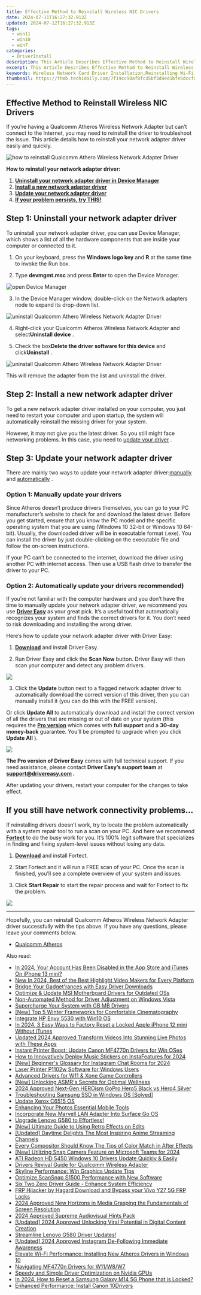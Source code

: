 ```yaml
---
title: Effective Method to Reinstall Wireless NIC Drivers
date: 2024-07-11T16:27:32.913Z
updated: 2024-07-12T16:27:32.913Z
tags:
  - win11
  - win10
  - win7
categories:
  - DriverInstall
description: This Article Describes Effective Method to Reinstall Wireless NIC Drivers
excerpt: This Article Describes Effective Method to Reinstall Wireless NIC Drivers
keywords: Wireless Network Card Driver Installation,Reinstalling Wi-Fi NIC Drivers Guide,Troubleshooting Wireless NIC Issues with Driver Reinstallation,Steps to Update or Reinstall Wireless Network Card Drivers,How to Fix Wi-Fi Driver Errors Through Reinstallation,Wireless NIC Drivers,Optimizing Wireless Network Performance by Driver Management
thumbnail: https://thmb.techidaily.com/7f19cc98af8fc35bf3d4ed1bfe5dccfd58f56435c65265ee5832038cf529fed6.jpeg
---
```


## Effective Method to Reinstall Wireless NIC Drivers

 If you’re having a Qualcomm Atheros Wireless Network Adapter but can’t connect to the Internet, you may need to reinstall the driver to troubleshoot the issue. This article details how to reinstall your network adapter driver easily and quickly.

![how to reinstall Qualcomm Athero Wireless Network Adapter Driver](https://images.drivereasy.com/wp-content/uploads/2020/12/wireles-network.png)

**How to reinstall your network adapter driver:**

1. **[Uninstall your network adapter driver in Device Manager](#step1)**
2. **[Install a new network adapter driver](#step2)**
3. **[Update your network adapter driver](#step3)**
4. **[If your problem persists, try THIS!](#step4)**

## Step 1: Uninstall your network adapter driver

 To uninstall your network adapter driver, you can use Device Manager, which shows a list of all the hardware components that are inside your computer or connected to it.

 1) On your keyboard, press the **Windows logo key** and **R**  at the same time to invoke the Run box.

 2) Type **devmgmt.msc**  and press **Enter**  to open the Device Manager.

![open Device Manager](https://images.drivereasy.com/wp-content/uploads/2020/09/open-device-manager.png)

 3) In the Device Manager window, double-click on the Network adapters node to expand its drop-down list.  
  
![uninstall Qualcomm Athero Wireless Network Adapter Driver](https://images.drivereasy.com/wp-content/uploads/2020/12/the-driver-in-Device-Manager.png)

 4) Right-click your Qualcomm Atheros Wireless Network Adapter and select**Uninstall device** .

 5) Check the box**Delete the driver software for this device** and click**Uninstall** .

![uninstall Qualcomm Athero Wireless Network Adapter Driver](https://images.drivereasy.com/wp-content/uploads/2020/12/confirm-to-uninstall-2.png)

This will remove the adapter from the list and uninstall the driver.

## Step 2: Install a new network adapter driver

 To get a new network adapter driver installed on your computer, you just need to restart your computer and upon startup, the system will automatically reinstall the missing driver for your system.

 However, it may not give you the latest driver. So you still might face networking problems. In this case, you need to [update your driver](#step3) .

## Step 3: Update your network adapter driver

 There are mainly two ways to update your network adapter driver:[manually](#option1) and [automatically](#option2) .

### Option 1: Manually update your drivers

 Since Atheros doesn’t produce drivers themselves, you can go to your PC manufacturer’s website to check for and download the latest driver. Before you get started, ensure that you know the PC model and the specific operating system that you are using (Windows 10 32-bit or Windows 10 64-bit). Usually, the downloaded driver will be in executable format (.exe). You can install the driver by just double-clicking on the executable file and follow the on-screen instructions.

 If your PC can’t be connected to the internet, download the driver using another PC with internet access. Then use a USB flash drive to transfer the driver to your PC.

### Option 2: Automatically update your drivers recommended)

 If you’re not familiar with the computer hardware and you don’t have the time to manually update your network adapter driver, we recommend you use [**Driver Easy**](https://tools.techidaily.com/drivereasy/download/) as your great pick. It’s a useful tool that automatically recognizes your system and finds the correct drivers for it. You don’t need to risk downloading and installing the wrong driver.

Here’s how to update your network adapter driver with Driver Easy:

 1) **[Download](https://tools.techidaily.com/drivereasy/download/)**  and install Driver Easy.

 2) Run Driver Easy and click the **Scan Now** button. Driver Easy will then scan your computer and detect any problem drivers.

![](https://images.drivereasy.com/wp-content/uploads/2020/12/last-scan-never.png)

 3) Click the **Update** button next to a flagged network adapter driver to automatically download the correct version of this driver, then you can manually install it (you can do this with the FREE version).

 Or click **Update All**  to automatically download and install the correct version of all the drivers that are missing or out of date on your system (this requires the **[Pro version](https://tools.techidaily.com/drivereasy/download/)**  which comes with **full support**  and a **30-day money-back**  guarantee. You’ll be prompted to upgrade when you click **Update All** ).

![](https://images.drivereasy.com/wp-content/uploads/2020/12/Qualcomm-Athero-wireless-adapter.png)

**The Pro version of Driver Easy** comes with full technical support. If you need assistance, please contact **Driver Easy’s support team** at **[support@drivereasy.com](mailto:support@drivereasy.com) .**

 After updating your drivers, restart your computer for the changes to take effect.

## If you still have network connectivity problems…

 If reinstalling drivers doesn’t work, try to locate the problem automatically with a system repair tool to run a scan on your PC. And here we recommend **[Fortect](https://tools.techidaily.com/drivereasy/download/)**  to do the busy work for you. It’s 100% legit software that specializes in finding and fixing system-level issues without losing any data.

 1) **[Download](https://tools.techidaily.com/drivereasy/download/)**  and install Fortect.

 2) Start Fortect and it will run a FREE scan of your PC. Once the scan is finished, you’ll see a complete overview of your system and issues.

 3) Click **Start Repair** to start the repair process and wait for Fortect to fix the problem.

![](https://images.drivereasy.com/wp-content/uploads/2020/10/fortect-start-repair.jpg)

---

 Hopefully, you can reinstall Qualcomm Atheros Wireless Network Adapter driver successfully with the tips above. If you have any questions, please leave your comments below.

* [Qualcomm Atheros](https://store.drivereasy.com/order/cart.php?PRODS=4731822&QTY=1&AFFILIATE=108875)

<ins class="adsbygoogle"
     style="display:block"
     data-ad-format="autorelaxed"
     data-ad-client="ca-pub-7571918770474297"
     data-ad-slot="1223367746"></ins>



<ins class="adsbygoogle"
     style="display:block"
     data-ad-client="ca-pub-7571918770474297"
     data-ad-slot="8358498916"
     data-ad-format="auto"
     data-full-width-responsive="true"></ins>



<span class="atpl-alsoreadstyle">Also read:</span>
<div><ul>
<li><a href="https://apple-account.techidaily.com/in-2024-your-account-has-been-disabled-in-the-app-store-and-itunes-on-iphone-13-mini-by-drfone-ios/"><u>In 2024, Your Account Has Been Disabled in the App Store and iTunes On iPhone 13 mini?</u></a></li>
<li><a href="https://smart-video-creator.techidaily.com/new-in-2024-best-of-the-best-highlight-video-makers-for-every-platform/"><u>New In 2024, Best of the Best Highlight Video Makers for Every Platform</u></a></li>
<li><a href="https://driver-install.techidaily.com/bridge-your-gadgetrances-with-easy-driver-downloads/"><u>Bridge Your Gadget'rances with Easy Driver Downloads</u></a></li>
<li><a href="https://driver-install.techidaily.com/optimize-and-update-msi-motherboard-drivers-for-outdated-oss/"><u>Optimize & Update MSI Motherboard Drivers for Outdated OSs</u></a></li>
<li><a href="https://driver-install.techidaily.com/non-automated-method-for-driver-adjustment-on-windows-vista/"><u>Non-Automated Method for Driver Adjustment on Windows Vista</u></a></li>
<li><a href="https://driver-install.techidaily.com/supercharge-your-system-with-gb-mb-drivers/"><u>Supercharge Your System with GB MB Drivers</u></a></li>
<li><a href="https://facebook-record-videos.techidaily.com/new-top-5-winter-frameworks-for-comfortable-cinematography/"><u>[New] Top 5 Winter Frameworks for Comfortable Cinematography</u></a></li>
<li><a href="https://driver-install.techidaily.com/integrate-hp-envy-5530-with-win10-os/"><u>Integrate HP Envy 5530 with Win10 OS</u></a></li>
<li><a href="https://ios-unlock.techidaily.com/in-2024-3-easy-ways-to-factory-reset-a-locked-apple-iphone-12-mini-without-itunes-by-drfone-ios/"><u>In 2024, 3 Easy Ways to Factory Reset a Locked Apple iPhone 12 mini Without iTunes</u></a></li>
<li><a href="https://video-ai-editor.techidaily.com/updated-2024-approved-transform-videos-into-stunning-live-photos-with-these-apps/"><u>Updated 2024 Approved Transform Videos Into Stunning Live Photos with These Apps</u></a></li>
<li><a href="https://driver-install.techidaily.com/instant-printer-boost-update-canon-mf4770n-drivers-for-win-oses/"><u>Instant Printer Boost: Update Canon MF4770n Drivers for Win OSes</u></a></li>
<li><a href="https://instagram-video-files.techidaily.com/how-to-innovatively-deploy-music-stickers-on-instafeatures-for-2024/"><u>How to Innovatively Deploy Music Stickers on InstaFeatures for 2024</u></a></li>
<li><a href="https://instagram-clips.techidaily.com/new-beginners-glossary-for-instagram-chat-rooms-for-2024/"><u>[New] Beginner's Glossary for Instagram Chat Rooms for 2024</u></a></li>
<li><a href="https://driver-install.techidaily.com/laser-printer-p1102w-software-for-windows-users/"><u>Laser Printer P1102w Software for Windows Users</u></a></li>
<li><a href="https://driver-install.techidaily.com/advanced-drivers-for-w11-and-xone-game-controllers/"><u>Advanced Drivers for W11 & Xone Game Controllers</u></a></li>
<li><a href="https://some-guidance.techidaily.com/new-unlocking-asmrs-secrets-for-optimal-wellness/"><u>[New] Unlocking ASMR's Secrets for Optimal Wellness</u></a></li>
<li><a href="https://fox-info.techidaily.com/2024-approved-next-gen-heroism-gopro-hero5-black-vs-hero4-silver/"><u>2024 Approved  Next-Gen HEROism  GoPro Hero5 Black vs Hero4 Silver</u></a></li>
<li><a href="https://driver-install.techidaily.com/troubleshooting-samsung-ssd-in-windows-os-solved/"><u>Troubleshooting Samsung SSD in Windows OS [Solved]</u></a></li>
<li><a href="https://driver-install.techidaily.com/update-xerox-c6515-os/"><u>Update Xerox C6515 OS</u></a></li>
<li><a href="https://extra-information.techidaily.com/enhancing-your-photos-essential-mobile-tools/"><u>Enhancing Your Photos  Essential Mobile Tools</u></a></li>
<li><a href="https://driver-install.techidaily.com/incorporate-new-marvell-lan-adapter-into-surface-go-os/"><u>Incorporate New Marvell LAN Adapter Into Surface Go OS</u></a></li>
<li><a href="https://driver-install.techidaily.com/1720063358862-upgrade-lenovo-g580-to-effortless/"><u>Upgrade Lenovo G580 to Effortless!</u></a></li>
<li><a href="https://some-guidance.techidaily.com/new-ultimate-guide-to-using-retro-effects-on-edits/"><u>[New] Ultimate Guide to Using Retro Effects on Edits</u></a></li>
<li><a href="https://youtube-video-recordings.techidaily.com/updated-daytime-delights-the-most-inspiring-anime-streaming-channels/"><u>[Updated] Daytime Delights  The Most Inspiring Anime Streaming Channels</u></a></li>
<li><a href="https://ai-video-editing.techidaily.com/every-compositor-should-know-the-tips-of-color-match-in-after-effects/"><u>Every Compositor Should Know The Tips of Color Match in After Effects</u></a></li>
<li><a href="https://snapchat-videos.techidaily.com/new-utilizing-snap-camera-feature-on-microsoft-teams-for-2024/"><u>[New] Utilizing Snap Camera Feature on Microsoft Teams for 2024</u></a></li>
<li><a href="https://driver-install.techidaily.com/ati-radeon-hd-5450-windows-10-drivers-update-quickly-and-easily/"><u>ATI Radeon HD 5450 Windows 10 Drivers Update Quickly & Easily</u></a></li>
<li><a href="https://driver-install.techidaily.com/drivers-revival-guide-for-qualcomm-wireless-adapter/"><u>Drivers Revival Guide for Qualcomm Wireless Adapter</u></a></li>
<li><a href="https://driver-install.techidaily.com/skyline-performance-win-graphics-update-tips/"><u>Skyline Performance: Win Graphics Update Tips</u></a></li>
<li><a href="https://driver-install.techidaily.com/optimize-scansnap-s1500-performance-with-new-software/"><u>Optimize ScanSnap S1500 Performance with New Software</u></a></li>
<li><a href="https://driver-install.techidaily.com/six-two-zero-driver-guide-enhance-system-efficiency/"><u>Six Two Zero Driver Guide - Enhance System Efficiency</u></a></li>
<li><a href="https://bypass-frp.techidaily.com/frp-hijacker-by-hagard-download-and-bypass-your-vivo-y27-5g-frp-locks-by-drfone-android/"><u>FRP Hijacker by Hagard Download and Bypass your Vivo Y27 5G FRP Locks</u></a></li>
<li><a href="https://article-posts.techidaily.com/2024-approved-new-horizons-in-media-grasping-the-fundamentals-of-screen-resolution/"><u>2024 Approved  New Horizons in Media  Grasping the Fundamentals of Screen Resolution</u></a></li>
<li><a href="https://some-skills.techidaily.com/2024-approved-supreme-audiovisual-hints-pack/"><u>2024 Approved  Supreme Audiovisual Hints Pack</u></a></li>
<li><a href="https://facebook-videos.techidaily.com/updated-2024-approved-unlocking-viral-potential-in-digital-content-creation/"><u>[Updated] 2024 Approved  Unlocking Viral Potential in Digital Content Creation</u></a></li>
<li><a href="https://driver-install.techidaily.com/streamline-lenovo-g580-driver-updates/"><u>Streamline Lenovo G580 Driver Updates!</u></a></li>
<li><a href="https://instagram-video-files.techidaily.com/updated-2024-approved-instagram-de-following-immediate-awareness/"><u>[Updated] 2024 Approved  Instagram De-Following  Immediate Awareness</u></a></li>
<li><a href="https://driver-install.techidaily.com/elevate-wi-fi-performance-installing-new-atheros-drivers-in-windows-10/"><u>Elevate Wi-Fi Performance: Installing New Atheros Drivers in Windows 10</u></a></li>
<li><a href="https://driver-install.techidaily.com/navigating-mf4770n-drivers-for-w11w8w7/"><u>Navigating MF4770n Drivers for W11/W8/W7</u></a></li>
<li><a href="https://driver-install.techidaily.com/speedy-and-simple-driver-optimization-on-nvidia-gpus/"><u>Speedy and Simple Driver Optimization on Nvidia GPUs</u></a></li>
<li><a href="https://android-unlock.techidaily.com/in-2024-how-to-reset-a-samsung-galaxy-m14-5g-phone-that-is-locked-by-drfone-android/"><u>In 2024, How to Reset a Samsung Galaxy M14 5G Phone that is Locked?</u></a></li>
<li><a href="https://driver-install.techidaily.com/enhanced-performance-install-canon-10drivers/"><u>Enhanced Performance: Install Canon 10Drivers</u></a></li>
</ul></div>
